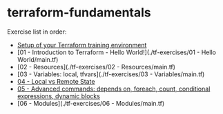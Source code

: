 # terraform-fundamentals

Exercise list in order:

* [Setup of your Terraform training environment](setup.md)
* [01 - Introduction to Terraform - Hello World!](./tf-exercises/01 - Hello World/main.tf)
* [02 - Resources](./tf-exercises/02 - Resources/main.tf)
* [03 - Variables: local, tfvars](./tf-exercises/03 - Variables/main.tf)
* [04 - Local vs Remote State]()
* [05 - Advanced commands: depends on, foreach, count, conditional expressions, dynamic blocks]()
* [06 - Modules](./tf-exercises/06 - Modules/main.tf)
